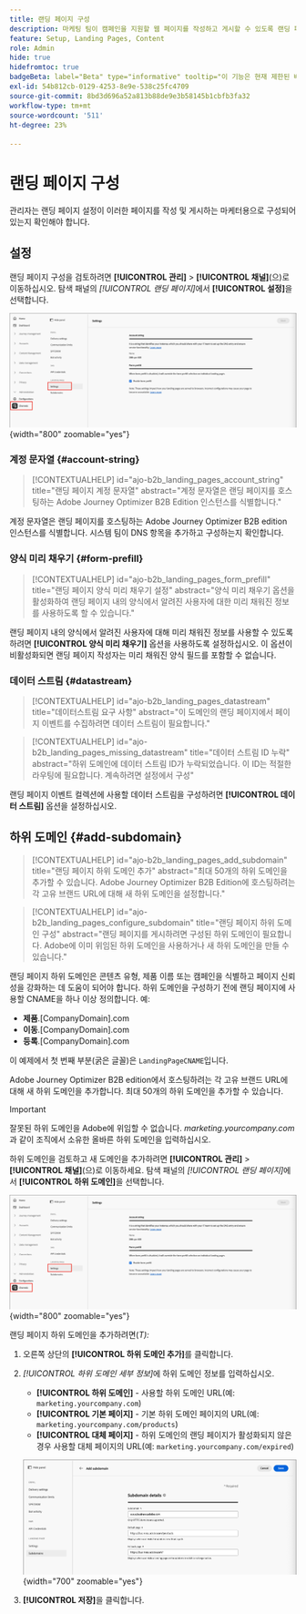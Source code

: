```yaml
---
title: 랜딩 페이지 구성
description: 마케팅 팀이 캠페인을 지원할 웹 페이지를 작성하고 게시할 수 있도록 랜딩 페이지 설정에 액세스하고 구성하는 방법을 알아봅니다.
feature: Setup, Landing Pages, Content
role: Admin
hide: true
hidefromtoc: true
badgeBeta: label="Beta" type="informative" tooltip="이 기능은 현재 제한된 베타 릴리스에 있습니다"
exl-id: 54b812cb-0129-4253-8e9e-538c25fc4709
source-git-commit: 8bd3d696a52a813b88de9e3b58145b1cbfb3fa32
workflow-type: tm+mt
source-wordcount: '511'
ht-degree: 23%

---
```


# 랜딩 페이지 구성

관리자는 랜딩 페이지 설정이 이러한 페이지를 작성 및 게시하는 마케터용으로 구성되어 있는지 확인해야 합니다.

## 설정

랜딩 페이지 구성을 검토하려면 **[!UICONTROL 관리]** > **[!UICONTROL 채널]**(으)로 이동하십시오. 탐색 패널의 _[!UICONTROL 랜딩 페이지]_&#x200B;에서 **[!UICONTROL 설정]**&#x200B;을 선택합니다.

![랜딩 페이지 설정](./assets/config-landing-pages-settings.png){width="800" zoomable="yes"}

### 계정 문자열 {#account-string}

>[!CONTEXTUALHELP]
>id="ajo-b2b_landing_pages_account_string"
>title="랜딩 페이지 계정 문자열"
>abstract="계정 문자열은 랜딩 페이지를 호스팅하는 Adobe Journey Optimizer B2B Edition 인스턴스를 식별합니다."

계정 문자열은 랜딩 페이지를 호스팅하는 Adobe Journey Optimizer B2B edition 인스턴스를 식별합니다. 시스템 팀이 DNS 항목을 추가하고 구성하는지 확인합니다.

### 양식 미리 채우기 {#form-prefill}

>[!CONTEXTUALHELP]
>id="ajo-b2b_landing_pages_form_prefill"
>title="랜딩 페이지 양식 미리 채우기 설정"
>abstract="양식 미리 채우기 옵션을 활성화하여 랜딩 페이지 내의 양식에서 알려진 사용자에 대한 미리 채워진 정보를 사용하도록 할 수 있습니다."

랜딩 페이지 내의 양식에서 알려진 사용자에 대해 미리 채워진 정보를 사용할 수 있도록 하려면 **[!UICONTROL 양식 미리 채우기]** 옵션을 사용하도록 설정하십시오. 이 옵션이 비활성화되면 랜딩 페이지 작성자는 미리 채워진 양식 필드를 포함할 수 없습니다.

### 데이터 스트림 {#datastream}

>[!CONTEXTUALHELP]
>id="ajo-b2b_landing_pages_datastream"
>title="데이터스트림 요구 사항"
>abstract="이 도메인의 랜딩 페이지에서 페이지 이벤트를 수집하려면 데이터 스트림이 필요합니다."

>[!CONTEXTUALHELP]
>id="ajo-b2b_landing_pages_missing_datastream"
>title="데이터 스트림 ID 누락"
>abstract="하위 도메인에 데이터 스트림 ID가 누락되었습니다. 이 ID는 적절한 라우팅에 필요합니다. 계속하려면 설정에서 구성"

랜딩 페이지 이벤트 컬렉션에 사용할 데이터 스트림을 구성하려면 **[!UICONTROL 데이터 스트림]** 옵션을 설정하십시오.

## 하위 도메인 {#add-subdomain}

>[!CONTEXTUALHELP]
>id="ajo-b2b_landing_pages_add_subdomain"
>title="랜딩 페이지 하위 도메인 추가"
>abstract="최대 50개의 하위 도메인을 추가할 수 있습니다. Adobe Journey Optimizer B2B Edition에 호스팅하려는 각 고유 브랜드 URL에 대해 새 하위 도메인을 설정합니다."

>[!CONTEXTUALHELP]
>id="ajo-b2b_landing_pages_configure_subdomain"
>title="랜딩 페이지 하위 도메인 구성"
>abstract="랜딩 페이지를 게시하려면 구성된 하위 도메인이 필요합니다. Adobe에 이미 위임된 하위 도메인을 사용하거나 새 하위 도메인을 만들 수 있습니다."

랜딩 페이지 하위 도메인은 콘텐츠 유형, 제품 이름 또는 캠페인을 식별하고 페이지 신뢰성을 강화하는 데 도움이 되어야 합니다. 하위 도메인을 구성하기 전에 랜딩 페이지에 사용할 CNAME을 하나 이상 정의합니다. 예:

* **제품**.[CompanyDomain].com
* **이동**.[CompanyDomain].com
* **등록**.[CompanyDomain].com

이 예제에서 첫 번째 부분(굵은 글꼴)은 `LandingPageCNAME`입니다.

Adobe Journey Optimizer B2B edition에서 호스팅하려는 각 고유 브랜드 URL에 대해 새 하위 도메인을 추가합니다. 최대 50개의 하위 도메인을 추가할 수 있습니다.

>[!IMPORTANT]
>
>잘못된 하위 도메인을 Adobe에 위임할 수 없습니다. _marketing.yourcompany.com_&#x200B;과 같이 조직에서 소유한 올바른 하위 도메인을 입력하십시오.

하위 도메인을 검토하고 새 도메인을 추가하려면 **[!UICONTROL 관리]** > **[!UICONTROL 채널]**(으)로 이동하세요. 탐색 패널의 _[!UICONTROL 랜딩 페이지]_&#x200B;에서 **[!UICONTROL 하위 도메인]**&#x200B;을 선택합니다.

![랜딩 페이지 하위 도메인](./assets/config-landing-pages-settings.png){width="800" zoomable="yes"}

랜딩 페이지 하위 도메인을 추가하려면(_T):_

1. 오른쪽 상단의 **[!UICONTROL 하위 도메인 추가]**&#x200B;를 클릭합니다.

1. _[!UICONTROL 하위 도메인 세부 정보]_&#x200B;에 하위 도메인 정보를 입력하십시오.

   * **[!UICONTROL 하위 도메인]** - 사용할 하위 도메인 URL(예: `marketing.yourcompany.com`)
   * **[!UICONTROL 기본 페이지]** - 기본 하위 도메인 페이지의 URL(예: `marketing.yourcompany.com/products`)
   * **[!UICONTROL 대체 페이지]** - 하위 도메인의 랜딩 페이지가 활성화되지 않은 경우 사용할 대체 페이지의 URL(예: `marketing.yourcompany.com/expired`)

   ![랜딩 페이지 하위 도메인 추가](./assets/config-landing-pages-add-subdomain.png){width="700" zoomable="yes"}

1. **[!UICONTROL 저장]**&#x200B;을 클릭합니다.
